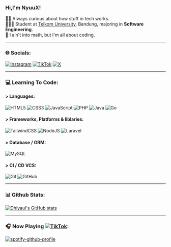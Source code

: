 ### Hi,I'm NyuuX!

🕵🏻 Always curious about how stuff in tech works.</br>
🧑🏻‍🎓 Student at [Telkom University](https://telkomuniversity.ac.id/), Bandung, majoring in <b>Software Engineering</b>.</br>
🙌 I ain't into math, but I'm all about coding.
<hr>

### 🌐 Socials:
[![Instagram](https://img.shields.io/badge/Instagram-%23E4405F.svg?logo=Instagram&logoColor=white)](https://instagram.com/mhmd_dhiyaul)
[![TikTok](https://img.shields.io/badge/TikTok-%23000000.svg?logo=TikTok&logoColor=white)](https://tiktok.com/@akhirnyaaullagi)
[![X](https://img.shields.io/badge/X-black.svg?logo=X&logoColor=white)](https://x.com/TgMamangHaul) 
<hr>

### 💻 Learning To Code:
#### > Languages:
![HTML5](https://img.shields.io/badge/html5-%23E34F26.svg?style=for-the-badge&logo=html5&logoColor=white)
![CSS3](https://img.shields.io/badge/css3-%231572B6.svg?style=for-the-badge&logo=css3&logoColor=white)
![JavaScript](https://img.shields.io/badge/javascript-%23323330.svg?style=for-the-badge&logo=javascript&logoColor=%23F7DF1E)
![PHP](https://img.shields.io/badge/php-%23777BB4.svg?style=for-the-badge&logo=php&logoColor=white)
![Java](https://img.shields.io/badge/java-%23ED8B00.svg?style=for-the-badge&logo=openjdk&logoColor=white)
![Go](https://img.shields.io/badge/go-%2300ADD8.svg?style=for-the-badge&logo=go&logoColor=white)

#### > Frameworks, Platforms & liblaries:
![TailwindCSS](https://img.shields.io/badge/tailwindcss-%2338B2AC.svg?style=for-the-badge&logo=tailwind-css&logoColor=white)
![NodeJS](https://img.shields.io/badge/node.js-6DA55F?style=for-the-badge&logo=node.js&logoColor=white)
![Laravel](https://img.shields.io/badge/laravel-%23FF2D20.svg?style=for-the-badge&logo=laravel&logoColor=white)

#### > Database / ORM:
![MySQL](https://img.shields.io/badge/mysql-4479A1.svg?style=for-the-badge&logo=mysql&logoColor=white)

#### > CI / CD VCS:
![Git](https://img.shields.io/badge/git-%23F05033.svg?style=for-the-badge&logo=git&logoColor=white)
![GitHub](https://img.shields.io/badge/github-%23121011.svg?style=for-the-badge&logo=github&logoColor=white) 
<hr>

### 📊 Github Stats:
[![Dhiyaul's GitHub stats](https://github-readme-stats.vercel.app/api?username=4uLmost&show_icons=true&theme=radical&hide_rank=false)](https://github.com/anuraghazra/github-readme-stats)
<hr>

### 🎧 Now Playing [![TikTok](https://img.shields.io/badge/-%23000000.svg?logo=spotify&logoColor=white)](https://open.spotify.com/user/cx76tnjk85uaxpgm9pskf8mje):
[![spotify-github-profile](https://spotify-github-profile.kittinanx.com/api/view?uid=cx76tnjk85uaxpgm9pskf8mje&cover_image=true&theme=natemoo-re&show_offline=false&background_color=121212&interchange=false)](https://spotify-github-profile.kittinanx.com/api/view?uid=cx76tnjk85uaxpgm9pskf8mje&redirect=true)
